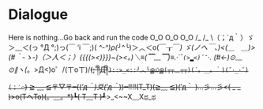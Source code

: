 # Dialogue
Here is nothing...Go back and run the code
O_O
O_O
O_O
/_ \/_ \（；´д｀）ゞ＞﹏＜(っ °Д °;)っ(￣ ‘i ￣;)( *^-^)ρ(*╯^╰)＞︿＜o(￣┰￣*)
ゞ(ノへ￣、)<(＿　＿)>(#｀-_ゝ-)（＞人＜；）{{{(>_<)}}}~(>_<。)＼≡(▔﹏▔)≡.·´¯`(>▂<)´¯`·.
(#_<-)⊙﹏⊙∥ヽ(*。>Д<)o゜/(ㄒoㄒ)/~~(;´༎ຶД༎ຶ`)::>_<::╯︿╰இ௰இ(┬┬﹏┬┬)(´。＿。｀)(˘･_･˘)(；′⌒`)
≧ ﹏ ≦〒▽〒━((*′д｀)爻(′д｀*))━!!!!(T_T)(≧﹏ ≦)(′д｀ )…彡…彡<( _ _ )>o(TヘTo)(。﹏。*)┗( T﹏T )┛~~>_<~~X﹏Xಥ_ಥ
